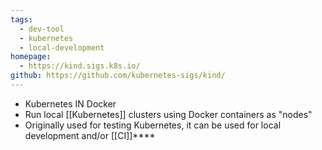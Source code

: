 ```yaml
---
tags:
  - dev-tool
  - kubernetes
  - local-development
homepage:
  - https://kind.sigs.k8s.io/
github: https://github.com/kubernetes-sigs/kind/
---
```

- Kubernetes IN Docker
- Run local [[Kubernetes]] clusters using Docker containers as "nodes"
- Originally used for testing Kubernetes, it can be used for local development and/or [[CI]]****